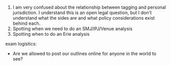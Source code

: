 1.  I am very confused about the relationship between tagging and personal jurisdiction. I understand this is an open legal question, but I don't understand what the sides are and what policy considerations exist behind each.
2.  Spotting when we need to do an SMJ/IPJ/Venue analysis
3.  Spotting when to do an Erie analysis

exam logistics:
* Are we allowed to post our outlines online for anyone in the world to see?